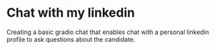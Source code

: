 # Chat with my linkedin

Creating a basic gradio chat that enables chat with a personal linkedin profile to ask questions about the candidate.